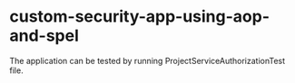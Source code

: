 # custom-security-app-using-aop-and-spel
The application can be tested by running ProjectServiceAuthorizationTest file.
